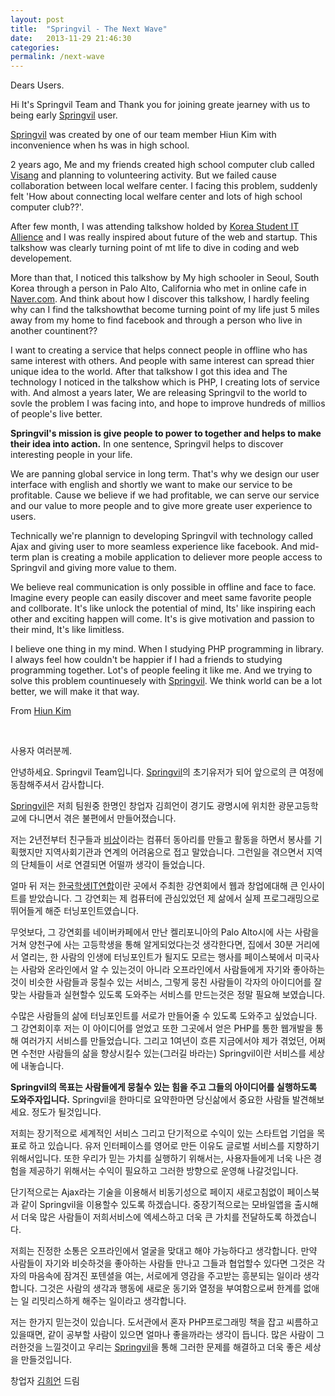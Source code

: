 ```yaml
---
layout: post
title:  "Springvil - The Next Wave"
date:   2013-11-29 21:46:30
categories:
permalink: /next-wave
---
```


Dears Users.

Hi It's Springvil Team and Thank you for joining greate jearney with us to being early [Springvil][sv] user. 

[Springvil][sv] was created by one of our team member Hiun Kim with inconvenience when hs was in high school. 

2 years ago, Me and my friends created high school computer club called [Visang][visang] and planning to volunteering activity. But we failed cause collaboration between local welfare center. I facing this problem, suddenly felt 'How about connecting local welfare center and lots of high school computer club??'. 

After few month, I was attending talkshow holded by [Korea Student IT Allience][ksia] and I was really inspired about future of the web and startup. This talkshow was clearly turning point of mt life to dive in coding and web developement.

More than that, I noticed this talkshow by My high schooler in Seoul, South Korea through a person in Palo Alto, California who met in online cafe in [Naver.com][naver]. And think about how I discover this talkshow, I hardly feeling why can I find the talkshowthat become turning point of my life just 5 miles away from my home to find facebook and through a person who live in another countinent?? 

I want to creating a service that helps connect people in offline who has same interest with others. And people with same interest can spread thier unique idea to the world. After that talkshow I got this idea and The technology I noticed in the talkshow which is PHP, I creating lots of service with. And almost a years later, We are releasing Springvil to the world to sovle the problem I was facing into, and hope to improve hundreds of millios of people's live better.

**Springvil's mission is give people to power to together and helps to make their idea into action.** In one sentence, Springvil helps to discover interesting people in your life.

We are panning global service in long term. That's why we design our user interface with english and shortly we want to make our service to be profitable. Cause we believe if we had profitable, we can serve our service and our value to more people and to give more greate user experience to users. 

Technically we're plannign to developing Springvil with technology called Ajax and giving user to more seamless experience like facebook. And mid-term plan is creating a mobile application to deliever more people access to Springvil and giving more value to them.

We believe real communication is only possible in offline and face to face. Imagine every people can easily discover and meet same favorite people and collborate. It's like unlock the potential of mind, Its' like inspiring each other and exciting happen will come. It's is give motivation and passion to their mind, It's like limitless.

I believe one thing in my mind. When I studying PHP programming in library. I always feel how couldn't be happier if I had a friends to studying programming together. Lot's of people feeling it like me. And we trying to solve this problem countinuesely with [Springvil][sv]. We think world can be a lot better, we will make it that way. 

<p style="margin-left:auto; margin-right:0px;">From <a href="http://www.facebook.com/openhiun">Hiun Kim</a></p>

<br />

사용자 여러분께.

안녕하세요. Springvil Team입니다. [Springvil][sv]의 초기유저가 되어 앞으로의 큰 여정에 동참해주셔서 감사합니다.

[Springvil][sv]은 저희 팀원중 한명인 창업자 김희언이 경기도 광명시에 위치한 광문고등학교에 다니면서 겪은 불편에서 만들어졌습니다.

저는 2년전부터 친구들과 [비상][visang]이라는 컴퓨터 동아리를 만들고 활동을 하면서 봉사를 기획했지만 지역사회기관과 연계의 어려움으로 접고 말았습니다. 그런일을 겪으면서 지역의 단체들이 서로 연결되면 어떨까 생각이 들었습니다. 

얼마 뒤 저는 [한국학생IT연합][ksia]이란 곳에서 주최한 강연회에서 웹과 창업에대해 큰 인사이트를 받았습니다. 그 강연회는 제 컴퓨터에 관심있었던 제 삶에서 실제 프로그래밍으로 뛰어들게 해준 터닝포인트였습니다. 

무엇보다, 그 강연회를 네이버카페에서 만난 켈리포니아의 Palo Alto시에 사는 사람을 거쳐 양천구에 사는 고등학생을 통해 알게되었다는것 생각한다면, 집에서 30분 거리에서 열리는, 한 사람의 인생에 터닝포인트가 될지도 모르는 행사를 페이스북에서 미국사는 사람와 온라인에서 알 수 있는것이 아니라 오프라인에서 사람들에게 자기와 좋아하는것이 비슷한 사람들과 뭉칠수 있는 서비스, 그렇게 뭉친 사람들이 각자의 아이디어를 잘 맞는 사람들과 실현할수 있도록 도와주는 서비스를 만드는것은 정말 필요해 보였습니다. 

수많은 사람들의 삶에 터닝포인트를 서로가 만들어줄 수 있도록 도와주고 싶었습니다. 그 강연회이후 저는 이 아이디어를 얻었고 또한 그곳에서 얻은 PHP를 통한 웹개발을 통해 여러가지 서비스를 만들었습니다. 그리고 1여년이 흐른 지금에서야 제가 겪었던, 어쩌면 수천만 사람들의 삶을 향상시킬수 있는(그러길 바라는) Springvil이란 서비스를 세상에 내놓습니다.

**Springvil의 목표는 사람들에게 뭉칠수 있는 힘을 주고 그들의 아이디어를 실행하도록 도와주자입니다.** Springvil을 한마디로 요약한마면 당신삶에서 중요한 사람들 발견해보세요. 정도가 될것입니다.

저희는 장기적으로 세계적인 서비스 그리고 단기적으로 수익이 있는 스타트업 기업을 목표로 하고 있습니다. 유저 인터페이스를 영어로 만든 이유도 글로벌 서비스를 지향하기 위해서입니다. 또한 우리가 믿는 가치를 실행하기 위해서는, 사용자들에게 너욱 나은 경험을 제공하기 위해서는 수익이 필요하고 그러한 방향으로 운영해 나갈것입니다.

단기적으로는 Ajax라는 기술을 이용해서 비동기성으로 페이지 새로고침없이 페이스북과 같이 Springvil을 이용할수 있도록 하겠습니다. 중장기적으로는 모바일앱을 출시해서 더욱 많은 사람들이 저희서비스에 엑세스하고 더욱 큰 가치를 전달하도록 하겠습니다.

저희는 진정한 소통은 오프라인에서 얼굴을 맞대고 해야 가능하다고 생각합니다. 만약 사람들이 자기와 비슷하것을 좋아하는 사람들 만나고 그들과 협업할수 있다면 그것은 각자의 마음속에 잠겨진 포텐셜을 여는, 서로에게 영감을 주고받는 흥분되는 일이라 생각합니다. 그것은 사람의 생각과 행동에 새로운 동기와 열정을 부여함으로써 한계를 없애는 일 리밋리스하게 해주는 일이라고 생각합니다.

저는 한가지 믿는것이 있습니다. 도서관에서 혼자 PHP프로그래밍 책을 잡고 씨름하고 있을때면, 같이 공부할 사람이 있으면 얼마나 좋을까라는 생각이 듭니다. 많은 사람이 그러한것을 느낄것이고 우리는 [Springvil][sv]을 통해 그러한 문제를 해결하고 더욱 좋은 세상을 만들것입니다.

<p style="margin-left:auto; margin-right:0px;">창업자 <a href="http://www.facebook.com/openhiun">김희언</a> 드림</p>

[sv]: https://www.springvil.com
[visang]: https://www.visang.org
[ksia]: https://www.smartksia.org
[naver]: https://www.naver.com
